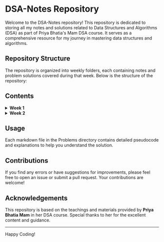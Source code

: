# DSA-Notes Repository

Welcome to the DSA-Notes repository! This repository is dedicated to storing all my notes and solutions related to Data Structures and Algorithms (DSA) as part of Priya Bhatia's Mam DSA course. It serves as a comprehensive resource for my journey in mastering data structures and algorithms.

## Repository Structure

The repository is organized into weekly folders, each containing notes and problem solutions covered during that week. Below is the structure of the repository:







## Contents

<details>
<summary><strong>Week 1</strong></summary>

#### Notes

<details>
<summary><strong>1. <a href="https://github.com/Mayankpratapsingh022/DSA-Notes/blob/main/Week_1/Notes/Analyics%20of%20Algrothims_Week_1.1.pdf">Analysis_of_Algorithms_Week_1.1.pdf</a></strong></summary>
<ul>
  <li>Overview of algorithms</li>
  <li>Importance of understanding algorithm analysis</li>
  <li>Introduction to complexity analysis</li>
</ul>
</details>

<details>
<summary><strong>2. <a href="https://github.com/Mayankpratapsingh022/DSA-Notes/blob/main/Week_1/Notes/Arrays_Notes_Week_1.3.pdf">Arrays_Notes_Week_1.3.pdf</a></strong></summary>
<ul>
  <li>Detailed notes on arrays</li>
  <li>Operations on arrays</li>
  <li>Examples and use cases</li>
</ul>
</details>

<details>
<summary><strong>3. <a href="https://github.com/Mayankpratapsingh022/DSA-Notes/blob/main/Week_1/Notes/Asymptotic_Notations_Week_1.2.pdf">Asymptotic_Notations_Week_1.2.pdf</a></strong></summary>
<ul>
  <li>Explanation of Big O, Big Theta, and Big Omega notations</li>
  <li>How to analyze the time and space complexity of algorithms</li>
</ul>
</details>

#### Problems

<details>
<summary><strong>1. <a href="https://github.com/Mayankpratapsingh022/DSA-Notes/blob/main/Week_1/Problems/1_Two_Sum_Sorted_167.md">1_Two_Sum_Sorted_167.md</a></strong></summary>
<ul>
  <li>Pseudocode and solution for the Two Sum problem using the two-pointer technique</li>
</ul>
</details>

<details>
<summary><strong>2. <a href="https://github.com/Mayankpratapsingh022/DSA-Notes/blob/main/Week_1/Problems/2_Remove_Element_27.md">2_Remove_Element_27.md</a></strong></summary>
<ul>
  <li>Pseudocode and solution for the Remove Element problem</li>
</ul>
</details>

<details>
<summary><strong>3. <a href="https://github.com/Mayankpratapsingh022/DSA-Notes/blob/main/Week_1/Problems/Product_Of_Array_Except_Self_238.md">Product_Of_Array_Except_Self_238.md</a></strong></summary>
<ul>
  <li>Pseudocode and solution for the Product of Array Except Self problem</li>
</ul>
</details>

<details>
<summary><strong>4. <a href="https://github.com/Mayankpratapsingh022/DSA-Notes/blob/main/Week_1/Problems/Rotate_Array_189.md">Rotate_Array_189.md</a></strong></summary>
<ul>
  <li>Pseudocode and solution for the Rotate Array problem</li>
</ul>
</details>

</details>

<details>
<summary><strong>Week 2</strong></summary>

#### Notes

<details>
<summary><strong>1. <a href="https://github.com/Mayankpratapsingh022/DSA-Notes/blob/main/Week_2/Notes/Recursion_Week_1_2.pdf">Recursion_Week_1_2.pdf</a></strong></summary>
<ul>
  <li>Introduction to recursion</li>
  <li>Examples and use cases</li>
  <li>How to approach problems using recursion</li>
</ul>
</details>

<details>
<summary><strong>2. <a href="https://github.com/Mayankpratapsingh022/DSA-Notes/blob/main/Week_2/Notes/Searching_Algorithms_1.1.pdf">Searching_Algorithms_1.1.pdf</a></strong></summary>
<ul>
  <li>Overview of searching algorithms</li>
  <li>Detailed notes on binary search, linear search, etc.</li>
  <li>Use cases and examples</li>
</ul>
</details>

#### Problems

<details>
<summary><strong>1. <a href="https://github.com/Mayankpratapsingh022/DSA-Notes/blob/main/Week_2/Problems/Duplicate_Numbers_287.md">Duplicate_Numbers_287.md</a></strong></summary>
<ul>
  <li>Pseudocode and solution for finding duplicate numbers in an array</li>
</ul>
</details>

<details>
<summary><strong>2. <a href="https://github.com/Mayankpratapsingh022/DSA-Notes/blob/main/Week_2/Problems/Fibonacci_Number_509.md">Fibonacci_Number_509.md</a></strong></summary>
<ul>
  <li>Pseudocode and solution for generating Fibonacci numbers</li>
</ul>
</details>

<details>
<summary><strong>3. <a href="https://github.com/Mayankpratapsingh022/DSA-Notes/blob/main/Week_2/Problems/Find_Peak_Element_162.md">Find_Peak_Element_162.md</a></strong></summary>
<ul>
  <li>Pseudocode and solution for finding a peak element in an array</li>
</ul>
</details>

<details>
<summary><strong>4. <a href="https://github.com/Mayankpratapsingh022/DSA-Notes/blob/main/Week_2/Problems/Missing_values_287.md">Missing_values_287.md</a></strong></summary>
<ul>
  <li>Pseudocode and solution for finding missing values in an array</li>
</ul>
</details>

<details>
<summary><strong>5. <a href="https://github.com/Mayankpratapsingh022/DSA-Notes/blob/main/Week_2/Problems/Pow_50.md">Pow_50.md</a></strong></summary>
<ul>
  <li>Pseudocode and solution for calculating power of a number</li>
</ul>
</details>

<details>
<summary><strong>6. <a href="https://github.com/Mayankpratapsingh022/DSA-Notes/blob/main/Week_2/Problems/Search_a_2D_Matrix_74.md">Search_a_2D_Matrix_74.md</a></strong></summary>
<ul>
  <li>Pseudocode and solution for searching in a 2D matrix</li>
</ul>
</details>

<details>
<summary><strong>7. <a href="https://github.com/Mayankpratapsingh022/DSA-Notes/blob/main/Week_2/Problems/Sum_of_Digit_Recur.md">Sum_of_Digit_Recur.md</a></strong></summary>
<ul>
  <li>Pseudocode and solution for finding the sum of digits using recursion</li>
</ul>
</details>


</details>

## Usage

Each markdown file in the Problems directory contains detailed pseudocode and explanations to help you understand the solution.

## Contributions

If you find any errors or have suggestions for improvements, please feel free to open an issue or submit a pull request. Your contributions are welcome!

## Acknowledgements

This repository is based on the teachings and materials provided by **Priya Bhatia Mam** in her DSA course. Special thanks to her for the excellent content and guidance.

---

Happy Coding!
